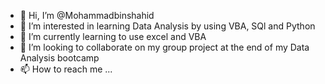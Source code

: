 - 👋 Hi, I’m @Mohammadbinshahid
- 👀 I’m interested in learning Data Analysis by using VBA, SQl and Python
- 🌱 I’m currently learning to use excel and VBA
- 💞️ I’m looking to collaborate on my group project at the end of my Data Analysis bootcamp
- 📫 How to reach me ...

<!---
Mohammadbinshahid/Mohammadbinshahid is a ✨ special ✨ repository because its `README.md` (this file) appears on your GitHub profile.
You can click the Preview link to take a look at your changes.
--->

